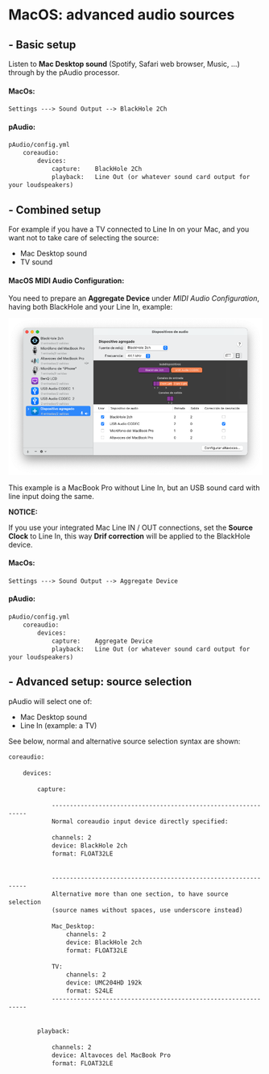 # MacOS: advanced audio sources

## - Basic setup

Listen to **Mac Desktop sound** (Spotify, Safari web browser, Music, ...) through by the pAudio processor.

#### MacOs:

    Settings ---> Sound Output --> BlackHole 2Ch

#### pAudio:
    
    pAudio/config.yml
        coreaudio:
            devices:
                capture:    BlackHole 2Ch
                playback:   Line Out (or whatever sound card output for your loudspeakers)


## - Combined setup

For example if you have a TV connected to Line In on your Mac, and you want not to take care of selecting the source:
- Mac Desktop sound
- TV sound

#### MacOS MIDI Audio Configuration:

You need to prepare an **Aggregate Device** under _MIDI Audio Configuration_, having both BlackHole and your Line In, example:

<img src="./img/mac%20os%20aggregate%20audio%20device.png" width="800">

This example is a MacBook Pro without Line In, but an USB sound card with line input doing the same.

**NOTICE:**

If you use your integrated Mac Line IN / OUT connections, set the **Source Clock** to Line In, this way **Drif correction** will be applied to the BlackHole device.

#### MacOs:

    Settings ---> Sound Output --> Aggregate Device

#### pAudio:
    
    pAudio/config.yml
        coreaudio:
            devices:
                capture:    Aggregate Device
                playback:   Line Out (or whatever sound card output for your loudspeakers)

## - Advanced setup: source selection

pAudio will select one of:
- Mac Desktop sound
- Line In (example: a TV)

See below, normal and alternative source selection syntax are shown:

    coreaudio:

        devices:

            capture:

                ---------------------------------------------------------------
                Normal coreaudio input device directly specified:

                channels: 2
                device: BlackHole 2ch
                format: FLOAT32LE


                ---------------------------------------------------------------
                Alternative more than one section, to have source selection
                (source names without spaces, use underscore instead)

                Mac_Desktop:
                    channels: 2
                    device: BlackHole 2ch
                    format: FLOAT32LE

                TV:
                    channels: 2
                    device: UMC204HD 192k
                    format: S24LE
                ---------------------------------------------------------------


            playback:

                channels: 2
                device: Altavoces del MacBook Pro
                format: FLOAT32LE
